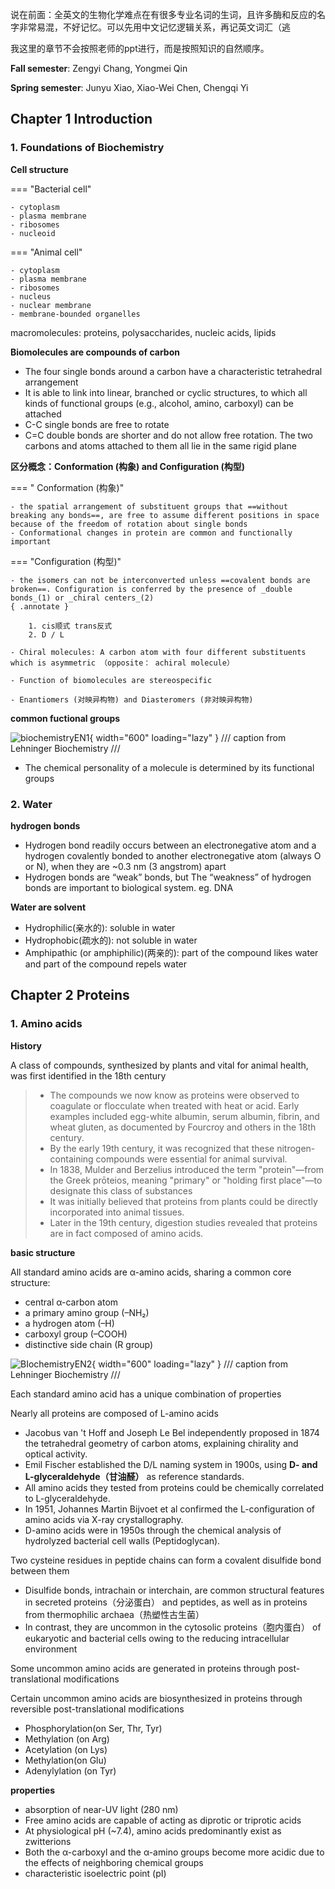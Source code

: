 说在前面：全英文的生物化学难点在有很多专业名词的生词，且许多酶和反应的名字非常易混，不好记忆。可以先用中文记忆逻辑关系，再记英文词汇（逃

我这里的章节不会按照老师的ppt进行，而是按照知识的自然顺序。

**Fall semester**: Zengyi Chang, Yongmei Qin

**Spring semester**: Junyu Xiao, Xiao-Wei Chen, Chengqi Yi

## Chapter 1 Introduction

### 1. Foundations of Biochemistry

**Cell structure**

=== "Bacterial cell"

    - cytoplasm
    - plasma membrane
    - ribosomes
    - nucleoid

=== "Animal cell"

    - cytoplasm
    - plasma membrane
    - ribosomes
    - nucleus
    - nuclear membrane
    - membrane-bounded organelles

macromolecules: proteins, polysaccharides, nucleic acids, lipids

**Biomolecules are compounds of carbon**

- The four single bonds around a carbon have a characteristic tetrahedral arrangement
- It is able to link into linear, branched or cyclic structures, to which all kinds of functional groups (e.g., alcohol, amino, carboxyl) can be attached
- C-C single bonds are free to rotate
- C=C double bonds are shorter and do not allow free rotation. The two carbons and atoms attached to them all lie in the same rigid plane

**区分概念：Conformation (构象) and Configuration (构型)**

=== " Conformation (构象)"

    - the spatial arrangement of substituent groups that ==without breaking any bonds==, are free to assume different positions in space because of the freedom of rotation about single bonds
    - Conformational changes in protein are common and functionally important

=== "Configuration (构型)"

    - the isomers can not be interconverted unless ==covalent bonds are broken==. Configuration is conferred by the presence of _double bonds_(1) or _chiral centers_(2)
    { .annotate }

        1. cis顺式 trans反式
        2. D / L

    - Chiral molecules: A carbon atom with four different substituents which is asymmetric （opposite： achiral molecule）

    - Function of biomolecules are stereospecific

    - Enantiomers (对映异构物) and Diasteromers (⾮对映异构物)

**common fuctional groups**

![biochemistryEN1](_img/biochemistryEN1.png){ width="600" loading="lazy" }
/// caption
from Lehninger Biochemistry
///

- The chemical personality of a molecule is determined by its functional groups

### 2. Water

**hydrogen bonds**

 - Hydrogen bond readily occurs between an electronegative atom and a hydrogen covalently bonded to another electronegative atom (always O or N), when they are ~0.3 nm (3 angstrom) apart
 - Hydrogen bonds are “weak” bonds, but The “weakness” of 
hydrogen bonds are important to biological system. eg. DNA

**Water are solvent**

- Hydrophilic(亲水的): soluble in water
- Hydrophobic(疏水的): not soluble in water
- Amphipathic (or amphiphilic)(两亲的): part of the compound likes water and part of the compound repels water


## Chapter 2 Proteins

### 1. Amino acids

**History**

A class of compounds, synthesized by plants and vital for animal health, was first identified in the 18th century
> - The compounds we now know as proteins were observed to coagulate or flocculate when treated with heat or acid. Early examples included egg-white albumin, serum albumin, fibrin, and wheat gluten, as documented by Fourcroy and others in the 18th century.
> - By the early 19th century, it was recognized that these nitrogen-containing compounds were essential for animal survival.
> - In 1838, Mulder and Berzelius introduced the term "protein"—from the Greek prōteios, meaning "primary" or "holding first place"—to designate this class of substances
> - It was initially believed that proteins from plants could be directly incorporated into animal tissues.
> - Later in the 19th century, digestion studies revealed that proteins are in fact composed of amino acids.

**basic structure**

All standard amino acids are α-amino acids, sharing a common core 
structure: 

- central α-carbon atom
- a primary amino group (–NH₂)
- a hydrogen atom (–H)
- carboxyl group (–COOH)
- distinctive side chain (R group)

![BIochemistryEN2](_img/BIochemistryEN2.png){ width="600" loading="lazy" }
/// caption
from Lehninger Biochemistry
///

Each standard amino acid has a unique combination of properties

Nearly all proteins are composed of L-amino acids

- Jacobus van 't Hoff and Joseph Le Bel independently proposed in 1874 the tetrahedral geometry of carbon atoms, explaining chirality and optical activity.
- Emil Fischer established the D/L naming system in 1900s, using **D- and L-glyceraldehyde（甘油醛）** as reference standards. 
- All amino acids they tested from proteins could be chemically correlated to L-glyceraldehyde.
- In 1951, Johannes Martin Bijvoet et al confirmed the L-configuration of amino acids via X-ray crystallography.
- D-amino acids were in 1950s through the chemical analysis of hydrolyzed bacterial cell walls (Peptidoglycan).

Two cysteine residues in peptide chains can form a covalent disulfide bond between them

- Disulfide bonds, intrachain or interchain, are common structural features in secreted proteins（分泌蛋白） and peptides, as well as in proteins from thermophilic archaea（热塑性古生菌）
- In contrast, they are uncommon in the cytosolic proteins（胞内蛋白） of eukaryotic and bacterial cells owing to the reducing intracellular environment

Some uncommon amino acids are generated in proteins through post-translational modifications

Certain uncommon amino acids are biosynthesized in proteins through reversible post-translational modifications

- Phosphorylation(on Ser, Thr, Tyr)
- Methylation (on Arg)
- Acetylation (on Lys)
- Methylation(on Glu)
- Adenylylation (on Tyr)

**properties**

- absorption of near-UV light (280 nm)
- Free amino acids are capable of acting as diprotic or triprotic acids
- At physiological pH (~7.4), amino acids predominantly exist as zwitterions
- Both the α-carboxyl and the α-amino groups become more acidic due to the effects of neighboring chemical groups
- characteristic isoelectric point (pI)


